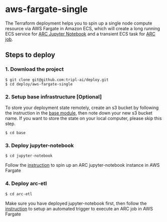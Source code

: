 # aws-fargate-single

The Terraform deployment helps you to spin up a single node compute resource via AWS Fargate in Amazon ECS, which will create a long running ECS service for [ARC Jupyter Notebook](/jupyter-noteook/README.md) and a transient ECS task for [ARC job](/arc-etl/README.md).


## Steps to deploy

### 1. Download the project
```
$ git clone git@github.com:tripl-ai/deploy.git
$ cd deploy/aws-fargate-single
```

### 2. Setup base infrastructure [Optional]
To store your deployment state remotely, create an s3 bucket by following the instruction in the [base module](\base\README.md), then note down your new s3 bucket name. If you want to store the state on your local computer, please skip this step.

```
$ cd base
```

### 3. Deploy jupyter-notebook
```
$ cd jupyter-notebook
```
Follow the [instruction](/jupyter-noetbook/README.md) to spin up an ARC jupyter-notebook instance in AWS Fargate
### 4. Deploy arc-etl
```
$ cd arc-etl
```
Make sure you have deployed jupyter-notebook first, then follow the [instruction](/arc-etl/README.md) to setup an automated trigger to execute an ARC job in AWS Fargate



